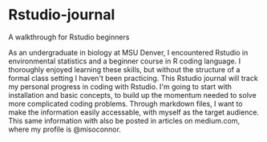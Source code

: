 # Rstudio-journal
A walkthrough for Rstudio beginners

As an undergraduate in biology at MSU Denver, I encountered Rstudio in environmental statistics and a beginner course in R coding language. I thoroughly enjoyed learning these skills, but without the structure of a formal class setting I haven't been practicing. This Rstudio journal will track my personal progress in coding with Rstudio. I'm going to start with installation and basic concepts, to build up the momentum needed to solve more complicated coding problems. Through markdown files, I want to make the information easily accessable, with myself as the target audience. This same information with also be posted in articles on medium.com, where my profile is @misoconnor. 
